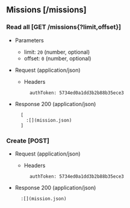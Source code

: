 ## Missions [/missions]

### Read all [GET /missions{?limit,offset}]

+ Parameters
    + limit: `20` (number, optional)
    + offset: `0` (number, optional)

+ Request (application/json)

    + Headers

            authToken: 5734ed0a1dd3b2b88b35ece3

+ Response 200 (application/json)

        [
          :[](mission.json)
        ]

### Create [POST]

+ Request (application/json)

    + Headers

            authToken: 5734ed0a1dd3b2b88b35ece3

+ Response 200 (application/json)

        :[](mission.json)
